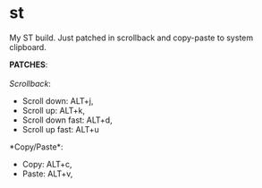 # st

My ST build. Just patched in scrollback and copy-paste to system clipboard.

**PATCHES**: </br></br>
*Scrollback*:
<ul>
  <li>Scroll down:      ALT+j, </li>  
  <li>Scroll up:        ALT+k, </li>  
  <li>Scroll down fast: ALT+d, </li>  
  <li>Scroll up fast:   ALT+u  </li>
</ul>
*Copy/Paste*:
<ul>
  <li>Copy:      ALT+c, </li>  
  <li>Paste:      ALT+v, </li>  
